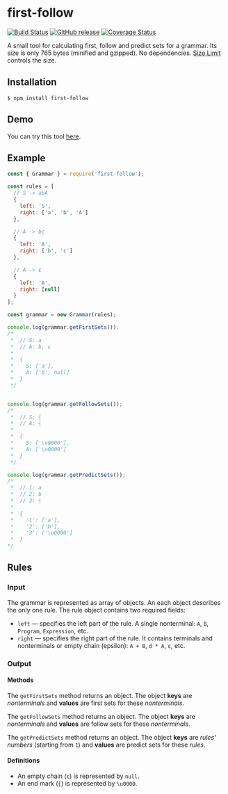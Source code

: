 # first-follow

[![Build Status](https://travis-ci.org/MikeDevice/first-follow.svg?branch=master)](https://travis-ci.org/MikeDevice/first-follow)
[![GitHub release](https://img.shields.io/github/release/MikeDevice/first-follow.svg)](https://github.com/MikeDevice/first-follow/releases)
[![Coverage Status](https://coveralls.io/repos/github/MikeDevice/first-follow/badge.svg?branch=master)](https://coveralls.io/github/MikeDevice/first-follow?branch=master)

A small tool for calculating first, follow and predict sets for a grammar. Its size is only 765 bytes (minified and gzipped). No dependencies. [Size Limit](https://github.com/ai/size-limit) controls the size.


## Installation
```
$ npm install first-follow
```

## Demo
You can try this tool [here](https://mikedevice.github.io/first-follow/).

## Example
```js
const { Grammar } = require('first-follow');

const rules = [
  // S -> abA
  {
    left: 'S',
    right: ['a', 'b', 'A']
  },

  // A -> bc
  {
    left: 'A',
    right: ['b', 'c']
  },

  // A -> ε
  {
    left: 'A',
    right: [null]
  }
];

const grammar = new Grammar(rules);

console.log(grammar.getFirstSets());
/*
 *  // S: a
 *  // A: b, ε
 *
 *  {
 *    S: ['a'],
 *    A: ['b', null]
 *  }
 */


console.log(grammar.getFollowSets());
/*
 *  // S: ┤
 *  // A: ┤
 *
 *  {
 *    S: ['\u0000'],
 *    A: ['\u0000']
 *  }
 */

console.log(grammar.getPredictSets());
/*
 *  // 1: a
 *  // 2: b
 *  // 3: ┤
 * 
 *  {
 *    '1': ['a'],
 *    '2': ['b'],
 *    '3': ['\u0000']
 *  }
*/
```

## Rules

### Input
The grammar is represented as array of objects. An each object describes the only one rule. The rule object contains two required fields:

* `left` — specifies the left part of the rule. A single nonterminal: `A`, `B`, `Program`, `Expression`, etc.
* `right` — specifies the right part of the rule. It contains terminals and nonterminals or empty chain (epsilon): `A + B`, `d * A`, `ε`, etc.

### Output

#### Methods
The `getFirstSets` method returns an object. The object **keys** are *nonterminals* and **values** are first sets for these *nonterminals*.

The `getFollowSets` method returns an object. The object **keys** are *nonterminals* and **values** are follow sets for these *nonterminals*.

The `getPredictSets` method returns an object. The object **keys** are  *rules' numbers* (starting from `1`) and **values** are predict sets for these *rules*.

#### Definitions
* An empty chain (`ε`) is represented by `null`.
* An end mark (`┤`) is represented by `\u0000`.
